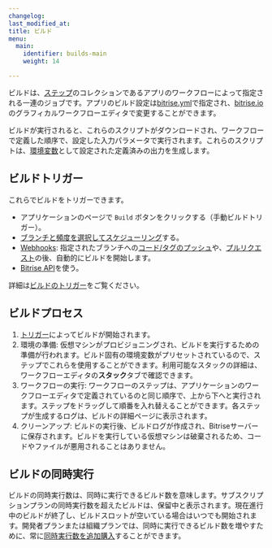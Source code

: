 ```yaml
---
changelog: 
last_modified_at: 
title: ビルド
menu:
  main:
    identifier: builds-main
    weight: 14

---
```

ビルドは、[ステップ](/jp/steps-and-workflows/getting-started-steps)のコレクションであるアプリのワークフローによって指定される一連のジョブです。アプリのビルド設定は[bitrise.yml](/jp/bitrise-cli/basics-of-bitrise-yml)で指定され、[bitrise.io](https://www.bitrise.io/)のグラフィカルワークフローエディタで変更することができます。

ビルドが実行されると、これらのスクリプトがダウンロードされ、ワークフローで定義した順序で、設定した入力パラメータで実行されます。これらのスクリプトは、[環境変数](/jp/builds/available-environment-variables)として設定された定義済みの出力を生成します。

## ビルドトリガー

これらでビルドをトリガーできます。

* アプリケーションのページで `Build` ボタンをクリックする（手動ビルドトリガー）。
* [ブランチと頻度を選択してスケジューリング](/jp/builds/scheduling-builds)する。
* [Webhooks](/jp/webhooks/): 指定されたブランチへの[コード/タグのプッシュ](/jp/builds/triggering-builds/trigger-code-push/)や、[プルリクエスト](/jp/builds/triggering-builds/trigger-pull-request/)の後、自動的にビルドを開始します。
* [Bitrise API](/jp/api/build-trigger/)を使う。

詳細は[ビルドのトリガー](/jp/builds/triggering-builds/triggering-builds-index/)をご覧ください。

## ビルドプロセス

1. [トリガー](jp/builds/triggering-builds/triggering-builds-index/)によってビルドが開始されます。
2. 環境の準備: 仮想マシンがプロビジョニングされ、ビルドを実行するための準備が行われます。ビルド固有の環境変数がプリセットされているので、ステップでこれらを使用することができます。利用可能なスタックの詳細は、ワークフローエディタの**スタック**タブで確認できます。
3. ワークフローの実行: ワークフローのステップは、アプリケーションのワークフローエディタで定義されているのと同じ順序で、上から下へと実行されます。ステップをドラッグして順番を入れ替えることができます。各ステップが生成するログは、ビルドの詳細ページに表示されます。
4. クリーンアップ: ビルドの実行後、ビルドログが作成され、Bitriseサーバーに保存されます。ビルドを実行している仮想マシンは破棄されるため、コードやファイルが悪用されることはありません。

## ビルドの同時実行

ビルドの同時実行数は、同時に実行できるビルド数を意味します。サブスクリプションプランの同時実行数を超えたビルドは、保留中と表示されます。現在進行中のビルドが終了し、ビルドスロットが空いている場合はいつでも開始されます。開発者プランまたは組織プランでは、同時に実行できるビルド数を増やすために、常に[同時実行数を追加購入](https://www.bitrise.io/pricing)することができます。
